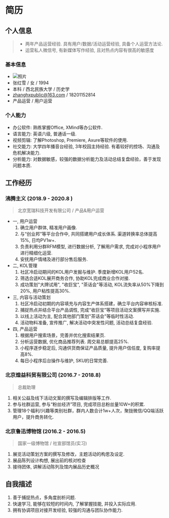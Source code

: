 # 简历

## 个人信息

> * 两年产品运营经验. 具有用户/数据/活动运营经验, 具备个人运营方法论.
> * 运营私人微信号, 有新媒体写作经验, 且对热点内容有很高的敏感度

### 基本信息

* ![照片](https://zhangrunhao.oss-cn-beijing.aliyuncs.com/test/100.png)
* 张红雪 / 女 / 1994
* 本科 / 西北民族大学 / 历史学
* zhanghxpublic@163.com / 18201152814
* 产品运营 / 用户运营

### 个人能力

* 办公软件: 熟练掌握Office, XMind等办公软件.
* 语言能力: 英语六级, 普通话一级.
* 视频剪辑: 了解Photoshop, Premiere, Axure等软件的使用.
* 社交能力: 大学四年播音台经验, 3年校园主持经验. 有着较好的控场、沟通及危机解决能力.
* 分析能力: 对数据敏感，较强的数据分析能力及活动总结复盘经验，善于发现问题本质.

## 工作经历

### 沸腾主义 (2018.9 - 2020.8 )

> 北京宽瑞科技开发有限公司 / 产品&用户运营

* 一, 用户运营
  1. 确立用户群体, 精准用户画像.
  2. 与“创业邦”等平台合作中, 共同搭建用户成长体系. 渠道转换率总体提高15%, 日均PV1w+.
  3. 负责利用分群RFM模型, 进行数据分析, 了解用户需求, 完成对小程序用户进行精细化运营.
  4. 安抚用户情绪及进行部分售后服务.
* 二, KOL管理
  1. 社区冷启动期间的KOL用户发掘与维护. 季度新增KOL用户52名.
  2. 筛选合适KOL展开商务合作, 协助KOL完成商业合作对接.
  3. 成功策划"大牌试用", "收巨宝", "茶话会"等活动, KOL流失率从50%下降到20%, 用户粘性提高30%.
* 三, 内容与活动策划
  1. 社区冷启动初期的内容填充与内容生产体系搭建，确立平台内容审核标准.
  2. 捕捉热点并结合平台产品调性, 完成“收巨宝”等项目活动文案撰写并实施.
  3. 以线上活动为主, 配合其他部门策划"茶话会"等临时性活动.
  4. 活动物料准备, 宣传推广, 解决活动中突发性问题, 活动总结复盘经验.
* 四, 产品运营
  1. 根据用户搜索场景，完善并优化搜索结果页.
  2. 分析运营数据, 优化商品推荐列表. 周交易总额提高25%.
  3. 小程序逐步稳定后, 沟通供货商保证产品质量, 提升用户信任度, 复购率提高8%.
  4. 每日小程序后台操作与维护, SKU的日常完善.

### 北京煌益科贸有限公司 (2016.7 - 2018.8)

> 总裁助理

1. 相关公益及线下活动文案的撰写及编辑排版等工作.
2. 参与社群运营, 参与“粉丝经济”项目, 完成项目总粉丝量10W+的积累.
3. 管理18个福利/兴趣等类别社群，群内人数合计1w+人次，聚拢微信/QQ端活跃用户，提升商务转化.

### 北京鲁迅博物馆 (2016.2 - 2016.5)
  
> 国家一级博物馆 / 社宣部馆员(实习)

1. 展览活动策划方案的撰写及修改，主题活动的构思及设定.
2. 展品陈列设计构想, 展出前的核对检查
3. 接待团体, 讲解活动陈列及馆内展品历史概况

## 自我描述

1. 善于捕捉热点，多角度剖析问题.
2. 快速学习, 能够在较短的时间内, 了解掌握技能, 并投入实际应用.
3. 拥有协调项目对接开发经验, 较强的沟通与团队协作能力.
